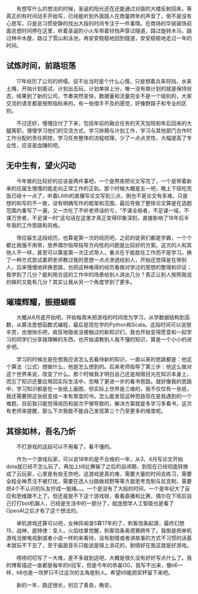 &emsp;&emsp;有想写什么的想法的时候，圣诞的阳光还在还能通过对面的大楼反射回来，等真正的有时间动手开始写，已经能听到外面路人在商量跨年的声音了，倒不是没有心思写，只是总习惯安静的找出大段的时间专注于一件事情。在商场的华丽装饰前面总想时间停在这里，听着圣诞的小火车带着铃铛声穿过隧道，路过旋转木马，路过林中木屋，路过了雪山和泳池，再安安稳稳地回到隧道，安安稳稳地走过一年的时间。
## 试炼时间，前路坦荡
&emsp;&emsp;17年经历了公司的坍塌，说不出当时是个什么心情，只是想着兵来将挡，水来土掩，开始计划面试，计划出去玩，计划单排上分，唯一没有做计划的就是保持状态，结果到了新的公司，节奏突然变快，数据量和流量完全不是一个级别的，大家交流的语言都是按照指标来的，有一些措手不及的感觉，好像野路子和专业的区别。

&emsp;&emsp;不过还好，慢慢应付了下来，包括年前的融合任务的天天加班和年后回来的大腿离职，慢慢学习他们的交流方式，学习排期与计划工作，学习与其他部门合作时工作分配的责任把控，学习任务整体的流程梳理，少了一点点灵性，大幅提高了专业性，应该是血赚的吧。
## 无中生有，望火闪动
&emsp;&emsp;今年做的比较好的应该是两件事吧，一个是熬夜把论文写完了，一个是带着新来的应届生慢慢的能走向正常工作的正轨。那个时候大概是五一吧，晚上下班吃完饭已经十一点了，听着Lilith的直播写论文写到三点，倒也不是论文有多难，只是想的和写的不一致，没有明确写作的框架和范围，最后导致了整体论文算是在选题范围内重写了一遍，又一次吃了不听老师话的亏，“不谋全局者，不足谋一域，不谋万世者，不足谋一时”这句话在这里才真正变得印象深刻，直接影响了18年后半年我的工作思路和风格。

&emsp;&emsp;带应届生这段经历，也算是第一次的经历吧，之前的徒弟们都是学霸，一个个都比我强不用带，放养偶尔指导指导方向性的问题是比较好的方案。这次的人和其他人不一样，甚至可以算是第一次正式带人，重点在于能胜任工作而不是学习。换了一种方式尝试着把老师教过我的思想一点点渗透给别人，开始还觉得是在带别人，后来慢慢地转换思路，也把这种难得的经历看做对学过的思想的整理和印证：我学到了几分？能利用合适的工作中的场景给别人讲出几分？真正让别人按照我说的做的又能有几分？其实让我从另一个角度学到了更多。
## 璀璨辉耀，振翅蝴蝶
&emsp;&emsp;大概从6月底开始吧，开始每周末把游戏的时间改为学习，从学数据结构到高数，从算法思想函数式编程，最后是现在学的Python和Scala。这段时间可以说很辛苦，也很快乐吧，疯狂地吸收没接触过的新知识们，我也开始变得愿意和一起学习的同学们分享我理解的东西，也开始请教别人我不懂的知识，算是一个小小的进步吧。

&emsp;&emsp;学习的时候总是在想我应该怎么去看待新的知识，一直以来的思路都是：他这个算法（公式）想做什么，他是怎么想到的。后来老师指导了第三步：他这么做对这个世界来说，改变了什么。那个时候我才明白自己还是局限目光在知识本身上，而忘了知识还要应用回实际生活中，忽略了更进一步的看书思路。就好像我的思路中，学习知识都是在一张纸上画图，但实际上世界是三维的，我不仅仅有一张纸，我还需要把这张纸变成一本有厚度的书。怎么能发现这种思路现在是我遇到的一个难题，目前我只能觉得阅历和层次不够导致的，解决方案就是多学习多看书，这次有老师来提醒，那么下次我能不能自己发现第三个乃至更多的维度呢。
## 其徐如林，吾名乃炘
&emsp;&emsp;不打游戏的这段可以不用看了，看不懂的。

&emsp;&emsp;作为一个游戏玩家，可以说18年的是不合格的一年，从3、4月写论文开始dota就已经不怎么玩了，再加上ti8比赛输了之后的自闭期，到现在已经彻底转换成了云玩家，心里是有些无奈吧，这游戏是真的难，需要大量的时间去练习，需要全程全神贯注不被打扰，需要在选人分路做视野等等方面思考克制与反克制，需要把4个不认识的队友拧成一股绳。。。一个是没有了大段的时间，一个是年纪大了反应和思维跟不上了。但还是放不下这个游戏呀，看看直播和比赛，偶尔在下班后自己打打bot机器人，已经是生活中的一部分了，就连想学人工智能也是看了OpenAI之后才有了这个想法的。

&emsp;&emsp;单机游戏还算可以吧，女神异闻录5算17年的了，刺客信条起源，最终幻想15，战神，底特律：变人，火焰纹章觉醒，刺客信条奥德赛跨年了。我倒是把单机游戏当做电视剧或者小说一样的来看待，没有剧情或者讲故事的方式不习惯的话基本就玩不下去了，至于画面音乐只能说是锦上添花的，剧情好在我这就是好游戏。

&emsp;&emsp;唠唠叨叨写了一大堆，差不多就到这吧，大概是很久没有好好写点什么了。我的博客描述一直都是每年的ti冠军，但是今年的恭喜OG，我写不出来，像ti6一样，ti8也是一场梦只不过这次的主角是别人。希望ti9能把奖杯留下来吧。

&emsp;&emsp;新的一年，路还很长，别忘了善良，晚安。